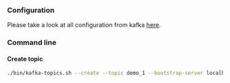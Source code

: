 ### Configuration
Please take a look at all configuration from kafka [here](https://docs.confluent.io/platform/current/installation/configuration/).

### Command line
#### Create topic
```bash
./bin/kafka-topics.sh --create --topic demo_1 --bootstrap-server localhost:9092 --partitions 2
```
